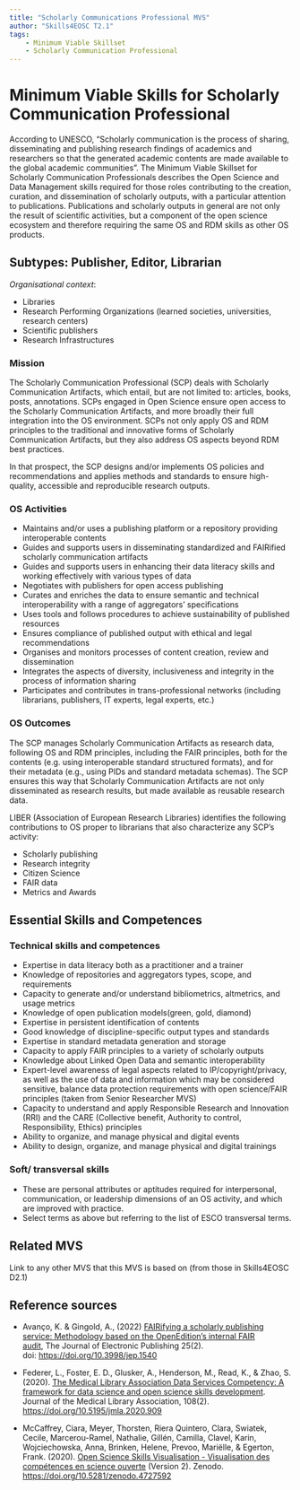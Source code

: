 ```yaml
---
title: "Scholarly Communications Professional MVS"
author: "Skills4EOSC T2.1"
tags: 
    - Minimum Viable Skillset
    - Scholarly Communication Professional
---
```


# Minimum Viable Skills for **Scholarly Communication Professional**

According to UNESCO, “Scholarly communication is the process of sharing, disseminating and publishing research findings of academics and researchers so that the generated academic contents are made available to the global academic communities”. The Minimum Viable Skillset for Scholarly Communication Professionals describes the Open Science and Data Management skills required for those roles contributing to the creation, curation, and dissemination of scholarly outputs, with a particular attention to publications. Publications and scholarly outputs in general are not only the result of scientific activities, but a component of the open science  ecosystem and therefore requiring the same OS and RDM skills as other OS products.

## Subtypes: Publisher, Editor, Librarian

*Organisational context*:

- Libraries
- Research Performing Organizations (learned societies, universities, research centers)
- Scientific publishers
- Research Infrastructures


### Mission
The Scholarly Communication Professional (SCP) deals with Scholarly Communication Artifacts, which entail, but are not limited to: articles, books, posts, annotations. SCPs engaged in Open Science ensure open access to the Scholarly Communication Artifacts, and more broadly their full integration into the OS environment. SCPs not only apply OS and RDM principles to the traditional and innovative forms of Scholarly Communication Artifacts, but they  also address OS aspects beyond RDM best practices. 

In that prospect, the SCP designs and/or implements OS policies and recommendations and applies methods and standards to ensure high- quality, accessible and reproducible research outputs.

### OS Activities 

- Maintains and/or uses a publishing platform or a repository providing interoperable contents
- Guides and supports users in disseminating standardized and FAIRified scholarly communication artifacts
- Guides and supports users in enhancing their data literacy skills and  working effectively with various types of data
- Negotiates with publishers for open access publishing
- Curates and enriches the data to ensure semantic and technical interoperability with a range of aggregators’ specifications
- Uses tools and follows procedures to achieve sustainability of published resources
- Ensures compliance of published output with ethical and legal recommendations
- Organises and monitors processes of content creation, review and dissemination
- Integrates the aspects of diversity, inclusiveness and integrity in the process of information sharing
- Participates and contributes in trans-professional networks (including librarians, publishers, IT experts, legal experts, etc.)

### OS Outcomes
The SCP manages Scholarly Communication Artifacts as research data, following OS and RDM principles, including the FAIR principles, both for the contents (e.g. using interoperable standard structured formats), and for their metadata (e.g., using PIDs and standard metadata schemas). The SCP ensures this way that Scholarly Communication Artifacts are not only disseminated as research results, but made available as reusable research data. 

LIBER (Association of European Research Libraries) identifies the following contributions to OS proper to librarians that also characterize any SCP’s activity:

- Scholarly publishing
- Research integrity
- Citizen Science
- FAIR data
- Metrics and Awards

## Essential Skills and Competences

### Technical skills and competences

- Expertise in data literacy both as a practitioner and a trainer
- Knowledge of repositories and aggregators types, scope, and requirements
- Capacity to generate and/or understand bibliometrics, altmetrics, and usage metrics
- Knowledge of open publication models(green, gold, diamond)
- Expertise in persistent identification of contents
- Good knowledge of discipline-specific output types and standards
- Expertise in standard metadata generation and storage
- Capacity to apply FAIR principles to a variety of scholarly outputs
- Knowledge about Linked Open Data and semantic interoperability
- Expert-level awareness of legal aspects related to IP/copyright/privacy, as well as the use of data and information which may be considered sensitive, balance data protection requirements with open science/FAIR principles (taken from Senior Researcher MVS)
- Capacity to understand and apply Responsible Research and Innovation (RRI) and the CARE (Collective benefit, Authority to control, Responsibility, Ethics) principles
- Ability to organize, and manage physical and digital events
- Ability to design, organize, and manage physical and digital trainings

### Soft/ transversal skills

- These are personal attributes or aptitudes required for interpersonal, communication, or leadership dimensions of an OS activity, and which are improved with practice. 
- Select terms as above but referring to the list of ESCO transversal terms.

## Related MVS
Link to any other MVS that this MVS is based on (from those in Skills4EOSC D2.1)

## Reference sources

+ Avanço, K. & Gingold, A., (2022) [FAIRifying a scholarly publishing service: Methodology based on the OpenEdition’s internal FAIR audit](https://doi.org/10.3998/jep.1540), The Journal of Electronic Publishing 25(2). doi: https://doi.org/10.3998/jep.1540

+ Federer, L., Foster, E. D., Glusker, A., Henderson, M., Read, K., & Zhao, S. (2020). [The Medical Library Association Data Services Competency: A framework for data science and open science skills development](https://doi.org/10.5195/jmla.2020.909). Journal of the Medical Library Association, 108(2). https://doi.org/10.5195/jmla.2020.909  

+ McCaffrey, Ciara, Meyer, Thorsten, Riera Quintero, Clara, Swiatek, Cecile, Marcerou-Ramel, Nathalie, Gillén, Camilla, Clavel, Karin, Wojciechowska, Anna, Brinken, Helene, Prevoo, Mariëlle, & Egerton, Frank. (2020). [Open Science Skills Visualisation - Visualisation des compétences en science ouverte](https://doi.org/10.5281/zenodo.4727592) (Version 2). Zenodo. https://doi.org/10.5281/zenodo.4727592 
